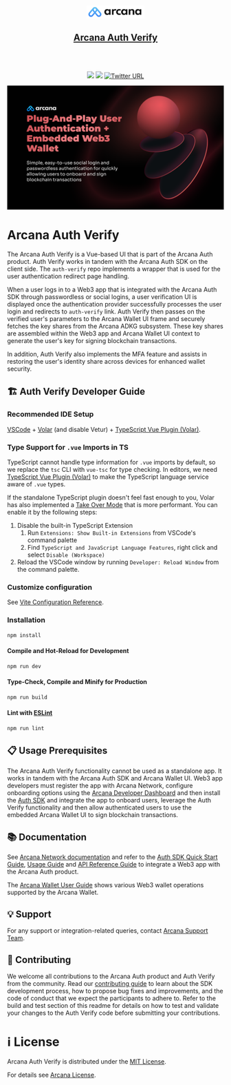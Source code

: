 <p align="center">
<a href="#start"><img height="30rem" src="https://raw.githubusercontent.com/arcana-network/branding/main/an_logo_light_temp.png"/></a>
<h2 align="center"> <a href="https://arcana.network/">Arcana Auth Verify </a></h2>
</p>
<br/>
<p id="banner" align="center">
<br/>
<a title="MIT License" href="https://github.com/arcana-network/license/blob/main/LICENSE.md"><img src="https://img.shields.io/badge/license-MIT-blue"/></a>
<a title="Beta release" href="https://github.com/arcana-network/auth-verify/releases"><img src="https://img.shields.io/github/v/release/arcana-network/auth-verify?style=flat-square&color=28A745"/></a>
<a title="Twitter" href="https://twitter.com/ArcanaNetwork"><img alt="Twitter URL" src="https://img.shields.io/twitter/url?style=social&url=https%3A%2F%2Ftwitter.com%2FArcanaNetwork"/></a>
<!---
<a title="CodeCov" href="https://codecov.io/gh/arcana-network/auth-verify"> 
 <img src="https://codecov.io/gh/arcana-network/auth-verify/branch/dev/graph/badge.svg?token=KmdjEs3enL"/></a>
-->
</p><p id="start" align="center">
<a href="https://docs.beta.arcana.network/"><img src="https://raw.githubusercontent.com/arcana-network/branding/main/an_banner_docs.png" alt="Arcana Auth Verify"/></a>
</p>

# Arcana Auth Verify

The Arcana Auth Verify is a Vue-based UI that is part of the Arcana Auth product. Auth Verify works in tandem with the Arcana Auth SDK on the client side. The `auth-verify` repo implements a wrapper that is used for the user authentication redirect page handling. 

When a user logs in to a Web3 app that is integrated with the Arcana Auth SDK through passwordless or social logins, a user verification UI is displayed once the authentication provider successfully processes the user login and redirects to `auth-verify` link. Auth Verify then passes on the verified user's parameters to the Arcana Wallet UI frame and securely fetches the key shares from the Arcana ADKG subsystem. These key shares are assembled within the Web3 app and Arcana Wallet UI context to generate the user's key for signing blockchain transactions.

In addition, Auth Verify also implements the MFA feature and assists in restoring the user's identity share across devices for enhanced wallet security.

## 🏗️ Auth Verify Developer Guide

### Recommended IDE Setup

[VSCode](https://code.visualstudio.com/) + [Volar](https://marketplace.visualstudio.com/items?itemName=Vue.volar) (and disable Vetur) + [TypeScript Vue Plugin (Volar)](https://marketplace.visualstudio.com/items?itemName=Vue.vscode-typescript-vue-plugin).

### Type Support for `.vue` Imports in TS

TypeScript cannot handle type information for `.vue` imports by default, so we replace the `tsc` CLI with `vue-tsc` for type checking. In editors, we need [TypeScript Vue Plugin (Volar)](https://marketplace.visualstudio.com/items?itemName=Vue.vscode-typescript-vue-plugin) to make the TypeScript language service aware of `.vue` types.

If the standalone TypeScript plugin doesn't feel fast enough to you, Volar has also implemented a [Take Over Mode](https://github.com/johnsoncodehk/volar/discussions/471#discussioncomment-1361669) that is more performant. You can enable it by the following steps:

1. Disable the built-in TypeScript Extension
    1) Run `Extensions: Show Built-in Extensions` from VSCode's command palette
    2) Find `TypeScript and JavaScript Language Features`, right click and select `Disable (Workspace)`
2. Reload the VSCode window by running `Developer: Reload Window` from the command palette.

### Customize configuration

See [Vite Configuration Reference](https://vitejs.dev/config/).

### Installation

```sh
npm install
```

#### Compile and Hot-Reload for Development

```sh
npm run dev
```

#### Type-Check, Compile and Minify for Production

```sh
npm run build
```

#### Lint with [ESLint](https://eslint.org/)

```sh
npm run lint
```

## 📋 Usage Prerequisites

The Arcana Auth Verify functionality cannot be used as a standalone app. It works in tandem with the Arcana Auth SDK and Arcana Wallet UI. Web3 app developers must register the app with Arcana Network, configure onboarding options using the [Arcana Developer Dashboard](https://dashboard.arcana.network/) and then install the [Auth SDK](https://github.com/arcana-network/auth) and integrate the app to onboard users, leverage the Auth Verify functionality and then allow authenticated users to use the embedded Arcana Wallet UI to sign blockchain transactions.

## 📚 Documentation

See [Arcana Network documentation](https://docs.arcana.network/) and refer to the  [Auth SDK Quick Start Guide](https://docs.arcana.network/walletsdk/wallet_qs.html), [Usage Guide](https://docs.arcana.network/walletsdk/wallet_usage.html) and [API Reference Guide](https://authsdk-ref-guide.netlify.app) to integrate a Web3 app with the Arcana Auth product. 

The [Arcana Wallet User Guide](https://docs.arcana.network/user-guides/wallet-ui/index.html) shows various Web3 wallet operations supported by the Arcana Wallet.

## 💡 Support

For any support or integration-related queries, contact [Arcana Support Team](mailto:support@arcana.network).

## 🤝 Contributing

We welcome all contributions to the Arcana Auth product and Auth Verify from the community. Read our [contributing guide](https://github.com/arcana-network/license/blob/main/CONTRIBUTING.md) to learn about the SDK development process, how to propose bug fixes and improvements, and the code of conduct that we expect the participants to adhere to. Refer to the build and test section of this readme for details on how to test and validate your changes to the Auth Verify code before submitting your contributions.

# ℹ️ License

Arcana Auth Verify is distributed under the [MIT License](https://fossa.com/blog/open-source-licenses-101-mit-license/).

For details see [Arcana License](https://github.com/arcana-network/license/blob/main/LICENSE.md).
